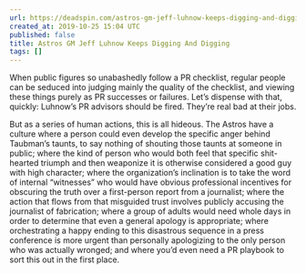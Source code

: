```yaml
---
url: https://deadspin.com/astros-gm-jeff-luhnow-keeps-digging-and-digging-1839341765
created_at: 2019-10-25 15:04 UTC
published: false
title: Astros GM Jeff Luhnow Keeps Digging And Digging
tags: []
---
```


When public figures so unabashedly follow a PR checklist, regular people can be seduced into judging mainly the quality of the checklist, and viewing these things purely as PR successes or failures. Let’s dispense with that, quickly: Luhnow’s PR advisors should be fired. They’re real bad at their jobs.

But as a series of human actions, this is all hideous. The Astros have a culture where a person could even develop the specific anger behind Taubman’s taunts, to say nothing of shouting those taunts at someone in public; where the kind of person who would both feel that specific shit-hearted triumph and then weaponize it is otherwise considered a good guy with high character; where the organization’s inclination is to take the word of internal “witnesses” who would have obvious professional incentives for obscuring the truth over a first-person report from a journalist; where the action that flows from that misguided trust involves publicly accusing the journalist of fabrication; where a group of adults would need whole days in order to determine that even a general apology is appropriate; where orchestrating a happy ending to this disastrous sequence in a press conference is more urgent than personally apologizing to the only person who was actually wronged; and where you’d even need a PR playbook to sort this out in the first place.
